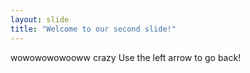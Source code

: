 ```yaml
---
layout: slide
title: "Welcome to our second slide!"
---
```

wowowowowooww crazy
Use the left arrow to go back!
